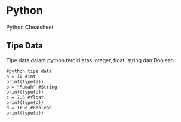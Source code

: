 # Python
Python Cheatsheet

## Tipe Data
Tipe data dalam python terdiri atas integer, float, string dan Boolean.
```
#python tipe data
a = 10 #int
print(type(a))
b = "Rumah" #String
print(type(b))
c = 7.5 #float
print(type(c))
d = True #Boolean
print(type(d))

```

